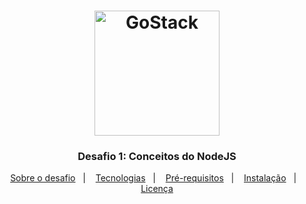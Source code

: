 <h1 align="center">
    <img alt="GoStack" src="https://rocketseat-cdn.s3-sa-east-1.amazonaws.com/bootcamp-header.png" width="200px" />
</h1>

<h3 align="center">
  Desafio 1: Conceitos do NodeJS
</h3>

<p align="center">
  <a href="#sobre-o-desafio">Sobre o desafio</a>&nbsp;&nbsp;&nbsp;|&nbsp;&nbsp;&nbsp;
  <a href="#rocket-Tecnologias">Tecnologias</a>&nbsp;&nbsp;&nbsp;|&nbsp;&nbsp;&nbsp;
  <a href="#warning-Pré-requisitos">Pré-requisitos</a>&nbsp;&nbsp;&nbsp;|&nbsp;&nbsp;&nbsp;
  <a href="#information_source-instalação">Instalação</a>&nbsp;&nbsp;&nbsp;|&nbsp;&nbsp;&nbsp;
  <a href="#memo-licença">Licença</a>
</p>
